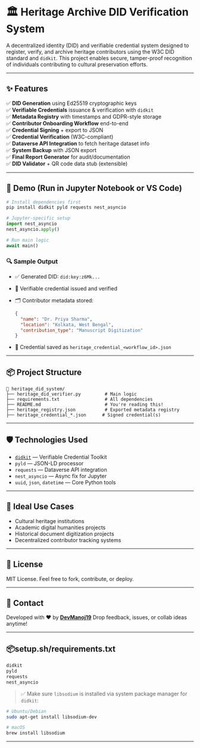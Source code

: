 # 🏛️ Heritage Archive DID Verification System

A decentralized identity (DID) and verifiable credential system designed to register, verify, and archive heritage contributors using the W3C DID standard and `didkit`. This project enables secure, tamper-proof recognition of individuals contributing to cultural preservation efforts.

---

## ✨ Features

✅ **DID Generation** using Ed25519 cryptographic keys  
✅ **Verifiable Credentials** issuance & verification with `didkit`  
✅ **Metadata Registry** with timestamps and GDPR-style storage  
✅ **Contributor Onboarding Workflow** end-to-end  
✅ **Credential Signing** + export to JSON  
✅ **Credential Verification** (W3C-compliant)  
✅ **Dataverse API Integration** to fetch heritage dataset info  
✅ **System Backup** with JSON export  
✅ **Final Report Generator** for audit/documentation  
✅ **DID Validator** + QR code data stub (extensible)

---

## 🧪 Demo (Run in Jupyter Notebook or VS Code)

```bash
# Install dependencies first
pip install didkit pyld requests nest_asyncio
````

```python
# Jupyter-specific setup
import nest_asyncio
nest_asyncio.apply()

# Run main logic
await main()
```

### 🔍 Sample Output

* ✅ Generated DID: `did:key:z6Mk...`
* 🧾 Verifiable credential issued and verified
* 🗂️ Contributor metadata stored:

  ```json
  {
    "name": "Dr. Priya Sharma",
    "location": "Kolkata, West Bengal",
    "contribution_type": "Manuscript Digitization"
  }
  ```
* 💾 Credential saved as `heritage_credential_<workflow_id>.json`

---

## 📦 Project Structure

```
📁 heritage_did_system/
├── heritage_did_verifier.py         # Main logic
├── requirements.txt                 # All dependencies
├── README.md                        # You're reading this!
├── heritage_registry.json           # Exported metadata registry
├── heritage_credential_*.json      # Signed credential(s)
```

---

## 🛡️ Technologies Used

* [`didkit`](https://github.com/spruceid/didkit) — Verifiable Credential Toolkit
* `pyld` — JSON-LD processor
* `requests` — Dataverse API integration
* `nest_asyncio` — Async fix for Jupyter
* `uuid`, `json`, `datetime` — Core Python tools

---

## 🧠 Ideal Use Cases

* Cultural heritage institutions
* Academic digital humanities projects
* Historical document digitization projects
* Decentralized contributor tracking systems

---

## 📄 License

MIT License. Feel free to fork, contribute, or deploy.

---

## 💬 Contact

Developed with ❤️ by **[DevManoj19](https://github.com/DevManoj19)**
Drop feedback, issues, or collab ideas anytime!

---

## 📦setup.sh/requirements.txt

```txt
didkit
pyld
requests
nest_asyncio
````

> ✅ Make sure `libsodium` is installed via system package manager for `didkit`:

```bash
# Ubuntu/Debian
sudo apt-get install libsodium-dev

````
```bash
# macOS
brew install libsodium
```

---
